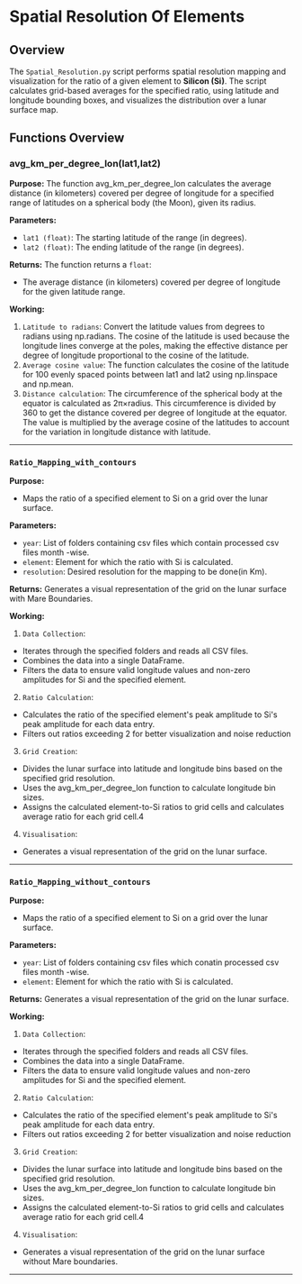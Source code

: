 # Spatial Resolution Of Elements

## Overview
The `Spatial_Resolution.py` script performs spatial resolution mapping and visualization for the ratio of a given element to **Silicon (Si)**. The script calculates grid-based averages for the specified ratio, using latitude and longitude bounding boxes, and visualizes the distribution over a lunar surface map.


## Functions Overview

### avg_km_per_degree_lon(lat1,lat2)

**Purpose:**
The function avg_km_per_degree_lon calculates the average distance (in kilometers) covered per degree of longitude for a specified range of latitudes on a spherical body (the Moon), given its radius.

**Parameters:**
- `lat1 (float)`: The starting latitude of the range (in degrees).
- `lat2 (float)`: The ending latitude of the range (in degrees).

**Returns:**
The function returns a `float`:
- The average distance (in kilometers) covered per degree of longitude for the given latitude range.

**Working:** 
1. `Latitude to radians`:
 Convert the latitude values from degrees to radians using np.radians.
 The cosine of the latitude is used because the longitude lines converge at the poles, making the effective distance per degree of longitude proportional to the cosine of the latitude.
2. `Average cosine value`:
 The function calculates the cosine of the latitude for 100 evenly spaced points between lat1 and lat2 using np.linspace and np.mean.
3. `Distance calculation`:
 The circumference of the spherical body at the equator is calculated as 2π×radius.
 This circumference is divided by 360 to get the distance covered per degree of longitude at the equator.
 The value is multiplied by the average cosine of the latitudes to account for the variation in longitude distance with latitude.

---
### `Ratio_Mapping_with_contours`

**Purpose:**
 - Maps the ratio of a specified element to Si on a grid over the lunar surface.

**Parameters:**
- `year`: List of folders containing csv files which contain processed csv files month -wise.
- `element`: Element for which the ratio with Si is calculated.
- `resolution`: Desired resolution for the mapping to be done(in Km).

**Returns:**
Generates a visual representation of the grid on the lunar surface with Mare Boundaries.

**Working:**
1. `Data Collection`:
 - Iterates through the specified folders and reads all CSV files.
 - Combines the data into a single DataFrame.
 - Filters the data to ensure valid longitude values and non-zero   amplitudes for Si and the specified element.
2. `Ratio Calculation`:
 - Calculates the ratio of the specified element's peak amplitude to Si's peak amplitude for each data entry.
 - Filters out ratios exceeding 2 for better visualization and noise reduction
3. `Grid Creation`:
 - Divides the lunar surface into latitude and longitude bins based on the specified grid resolution.
 - Uses the avg_km_per_degree_lon function to calculate longitude bin sizes.
 - Assigns the calculated element-to-Si ratios to grid cells and calculates average ratio for each grid cell.4
4. `Visualisation`:
 - Generates a visual representation of the grid on the lunar surface.

---
### `Ratio_Mapping_without_contours`

**Purpose:**
 - Maps the ratio of a specified element to Si on a grid over the lunar surface.

**Parameters:**
- `year`: List of folders containing csv files which conatin processed csv files month -wise.
- `element`: Element for which the ratio with Si is calculated.

**Returns:**
Generates a visual representation of the grid on the lunar surface.

**Working:**
1. `Data Collection`:
 - Iterates through the specified folders and reads all CSV files.
 - Combines the data into a single DataFrame.
 - Filters the data to ensure valid longitude values and non-zero   amplitudes for Si and the specified element.
2. `Ratio Calculation`:
 - Calculates the ratio of the specified element's peak amplitude to Si's peak amplitude for each data entry.
 - Filters out ratios exceeding 2 for better visualization and noise reduction
3. `Grid Creation`:
 - Divides the lunar surface into latitude and longitude bins based on the specified grid resolution.
 - Uses the avg_km_per_degree_lon function to calculate longitude bin sizes.
 - Assigns the calculated element-to-Si ratios to grid cells and calculates average ratio for each grid cell.4
4. `Visualisation`:
 - Generates a visual representation of the grid on the lunar surface without Mare boundaries.

---